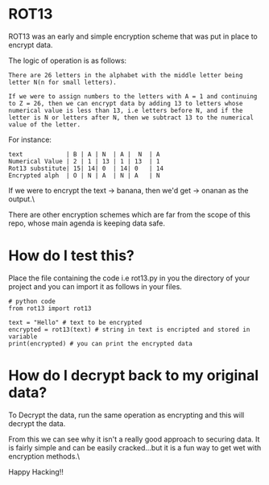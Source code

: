 # ROT13
ROT13 was an early and simple encryption scheme that was put in place to encrypt data.

The logic of operation is as follows:

	There are 26 letters in the alphabet with the middle letter being letter N(n for small letters).

	If we were to assign numbers to the letters with A = 1 and continuing to Z = 26, then we can encrypt data by adding 13 to letters whose numerical value is less than 13, i.e letters before N, and if the letter is N or letters after N, then we subtract 13 to the numerical value of the letter.

For instance:

	text		    | B | A | N  | A |  N  | A	
	Numerical Value | 2 | 1 | 13 | 1 | 13  | 1
	Rot13 substitute| 15| 14| 0  | 14| 0   | 14
	Encrypted alph  | O | N | A  | N | A   | N

If we were to encrypt the text -> banana, then we'd get -> onanan as the output.\

There are other encryption schemes which are far from the scope of this repo, whose main agenda is keeping data safe.

# How do I test this?

Place the file containing the code i.e rot13.py in you the directory of your project and you can import it as follows in your files.

	# python code
	from rot13 import rot13

	text = "Hello" # text to be encrypted
	encrypted = rot13(text) # string in text is encripted and stored in variable
	print(encrypted) # you can print the encrypted data

# How do I decrypt back to my original data?
To Decrypt the data, run the same operation  as encrypting and this will decrypt the data.

From this we can see why it isn't a really good approach to securing data. It is fairly simple and can be easily cracked...but it is a fun way to get wet with encryption methods.\

Happy Hacking!!
